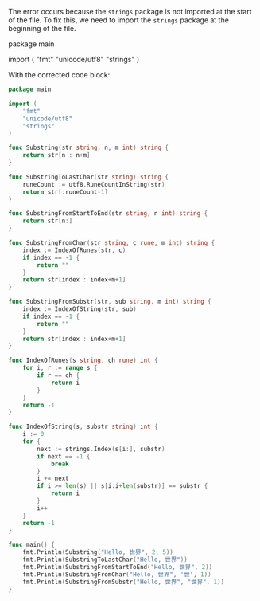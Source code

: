 The error occurs because the `strings` package is not imported at the start of the file. To fix this, we need to import the `strings` package at the beginning of the file.

package main

import (
	"fmt"
	"unicode/utf8"
	"strings"
)

With the corrected code block:

```go
package main

import (
	"fmt"
	"unicode/utf8"
	"strings"
)

func Substring(str string, n, m int) string {
	return str[n : n+m]
}

func SubstringToLastChar(str string) string {
	runeCount := utf8.RuneCountInString(str)
	return str[:runeCount-1]
}

func SubstringFromStartToEnd(str string, n int) string {
	return str[n:]
}

func SubstringFromChar(str string, c rune, m int) string {
	index := IndexOfRunes(str, c)
	if index == -1 {
		return ""
	}
	return str[index : index+m+1]
}

func SubstringFromSubstr(str, sub string, m int) string {
	index := IndexOfString(str, sub)
	if index == -1 {
		return ""
	}
	return str[index : index+m+1]
}

func IndexOfRunes(s string, ch rune) int {
	for i, r := range s {
		if r == ch {
			return i
		}
	}
	return -1
}

func IndexOfString(s, substr string) int {
	i := 0
	for {
		next := strings.Index(s[i:], substr)
		if next == -1 {
			break
		}
		i += next
		if i >= len(s) || s[i:i+len(substr)] == substr {
			return i
		}
		i++
	}
	return -1
}

func main() {
	fmt.Println(Substring("Hello, 世界", 2, 5))
	fmt.Println(SubstringToLastChar("Hello, 世界"))
	fmt.Println(SubstringFromStartToEnd("Hello, 世界", 2))
	fmt.Println(SubstringFromChar("Hello, 世界", '世', 1))
	fmt.Println(SubstringFromSubstr("Hello, 世界", "世界", 1))
}
```
